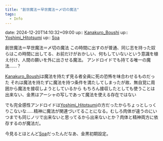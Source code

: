 ```yaml
---
title: "創世魔法＝早世魔法＝〆切の魔法"
tags:
  - Info
---
```


date: 2024-12-20T14:10:32+09:00
up:: [Kanakuro_Boushi](Bar/Novel/Nacaria/Kanakuro_Boushi.md)
up:: [Yoshimi_Hitotsumi](Bar/Novel/Nacaria/Yoshimi_Hitotsumi.md)
up:: [Soa](Bar/Novel/Nacaria/Soa.md)

創世魔法＝早世魔法＝〆切の魔法
この時間に出すのが普通、同じ志を持った奴らはこの時間に出してる、お前だけがおかしい、何もしていないという意識を植え付け、人間の願いを外に出させる魔法。
アンドロイドでも持てる唯一の魔法……？

[Kanakuro_Boushi](Bar/Novel/Nacaria/Kanakuro_Boushi.md)は魔法を持たず見る者全員に死の恐怖を味合わせるものだった
それは魔法を持たずに魔法を持つ条件を満たしてしまったが故、無自覚に周囲から魔法を接収しようとしているから
もちろん接収したとしても使うことは出来ない、金黒はアーシャの写しであって魔法を使える存在ではない

でも完全感性アンドロイドは[Yoshimi_Hitotsumi](Bar/Novel/Nacaria/Yoshimi_Hitotsumi.md)の方だったからちょっとしっくりこないな……精神に魔法が関連づいてることになる。むしろ肉体が違うのにいつまでも同じノリで出来ないと思ってるから出来ないとか？肉体と精神両方に依存するのが魔法だ。

今見るとほとんど[Soa](Bar/Novel/Nacaria/Soa.md)だったんだなあ、金黒初期設定。